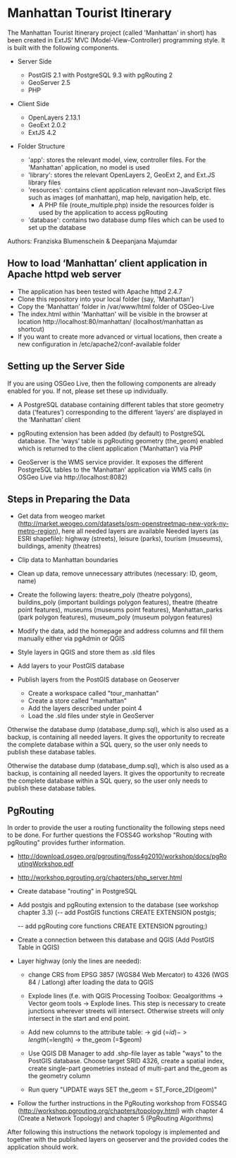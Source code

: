 # Manhattan Tourist Itinerary

The Manhattan Tourist Itinerary project (called 'Manhattan' in short) has been created in ExtJS’ MVC (Model-View-Controller) programming style. It is built with the following components.

- Server Side
	- PostGIS 2.1 with PostgreSQL 9.3 with pgRouting 2
	- GeoServer 2.5
	- PHP 
- Client Side
	- OpenLayers 2.13.1
	- GeoExt 2.0.2
	- ExtJS 4.2

- Folder Structure
	- 'app': stores the relevant model, view, controller files. For the 'Manhattan' application, no model is used
	- 'library': stores the relevant OpenLayers 2, GeoExt 2, and Ext.JS library files
	- 'resources': contains client application relevant non-JavaScript files such as images (of manhattan), map help, navigation help, etc.
		- A PHP file (route_multiple.php) inside the resources folder is used by the application to access pgRouting
	- 'database': contains two database dump files which can be used to set up the database 

Authors: Franziska Blumenschein & Deepanjana Majumdar

## How to load ‘Manhattan’ client application in Apache httpd web server

- The application has been tested with Apache httpd 2.4.7
- Clone this repository into your local folder (say, 'Manhattan')
- Copy the ‘Manhattan’ folder in /var/www/html folder of OSGeo-Live
- The index.html within 'Manhattan' will be visible in the browser at location http://localhost:80/manhattan/ (localhost/manhattan as shortcut)
- If you want to create more advanced or virtual locations, then create a new configuration in /etc/apache2/conf-available folder

## Setting up the Server Side

If you are using OSGeo Live, then the following components are already enabled for you. If not, please set these up individually.

- A PostgreSQL database containing different tables that store geometry data (‘features’) corresponding to the different ‘layers’ are displayed in the ‘Manhattan’ client

- pgRouting extension has been added (by default) to PostgreSQL database. The ‘ways’ table is pgRouting geometry (the_geom) enabled which is returned to the client application (‘Manhattan’) via PHP

- GeoServer is the WMS service provider. It exposes the different PostgreSQL tables to the ‘Manhattan’ application via WMS calls (in OSGeo Live via http://localhost:8082)


## Steps in Preparing the Data

- Get data from weogeo market (http://market.weogeo.com/datasets/osm-openstreetmap-new-york-ny-metro-region), here all needed layers are available
   Needed layers (as ESRI shapefile): highway (streets), leisure (parks), tourism (museums), buildings, amenity (theatres)
   
- Clip data to Manhattan boundaries

- Clean up data, remove unnecessary attributes (necessary: ID, geom, name)

- Create the following layers: theatre_poly (theatre polygons), buildins_poly (important buildings polygon features), theatre (theatre point features), 
   museums (museums point features), Manhattan_parks (park polygon features), museum_poly (museum polygon features)
   
- Modify the data, add the homepage and address columns and fill them manually either via pgAdmin or QGIS

- Style layers in QGIS and store them as .sld files

- Add layers to your PostGIS database

- Publish layers from the PostGIS database on Geoserver
	- Create a workspace called "tour_manhattan"
	- Create a store called "manhattan"
	- Add the layers described under point 4
	- Load the .sld files under style in GeoServer

Otherwise the database dump (database_dump.sql), which is also used as a backup, is containing all needed layers. It gives the opportunity to recreate the complete database within a SQL query, so the user only needs to publish these database tables.

Otherwise the database dump (database_dump.sql), which is also used as a backup, is containing all needed layers. It gives the opportunity to recreate the complete database within a SQL query, so the user only needs to publish these database tables.

## PgRouting

In order to provide the user a routing functionality the following steps need to be done. For further questions the FOSS4G workshop "Routing with pgRouting" provides further information.
 - http://download.osgeo.org/pgrouting/foss4g2010/workshop/docs/pgRoutingWorkshop.pdf
 - http://workshop.pgrouting.org/chapters/php_server.html

- Create database "routing" in PostgreSQL 

- Add postgis and pgRouting extension to the database (see workshop chapter 3.3)
  (-- add PostGIS functions
	CREATE EXTENSION postgis;

	-- add pgRouting core functions
	CREATE EXTENSION pgrouting;)

- Create a connection between this database and QGIS (Add PostGIS Table in QGIS)

- Layer highway (only the lines are needed):

	- change CRS from EPSG 3857 (WGS84 Web Mercator) to 4326 (WGS 84 / Latlong) after loading the data to QGIS
	
	- Explode lines (f.e. with QGIS Processing Toolbox: Geoalgorithms -> Vector geom tools -> Explode lines. 
	  This step is necessary to create junctions wherever streets will intersect. Otherwise streets will only intersect in the start and end point.
	  
	- Add new columns to the attribute table: -> gid (=$id)
						  -> length (=$length)
						  -> the_geom (=$geom)
	
    - Use QGIS DB Manager to add .shp-file layer as table "ways" to the PostGIS database. Choose target SRID 4326, create a spatial index, create single-part geometries 
	  instead of multi-part and the_geom as the geometry column
	  
	- Run query "UPDATE ways SET the_geom = ST_Force_2D(geom)"

- Follow the further instructions in the PgRouting workshop from FOSS4G (http://workshop.pgrouting.org/chapters/topology.html) with chapter 4 (Create a Network Topology) and chapter 5 (PgRouting Algorithms)
  
After following this instructions the network topology is implemented and together with the published layers on geoserver and the provided codes the application should work.


